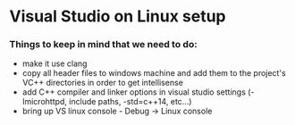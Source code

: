 # Visual Studio on Linux setup

### Things to keep in mind that we need to do:
* make it use clang
* copy all header files to windows machine and add them to the project's VC++ directories in order to get intellisense
* add C++ compiler and linker options in visual studio settings (-lmicrohttpd, include paths, -std=c++14, etc...)
* bring up VS linux console - Debug -> Linux console
